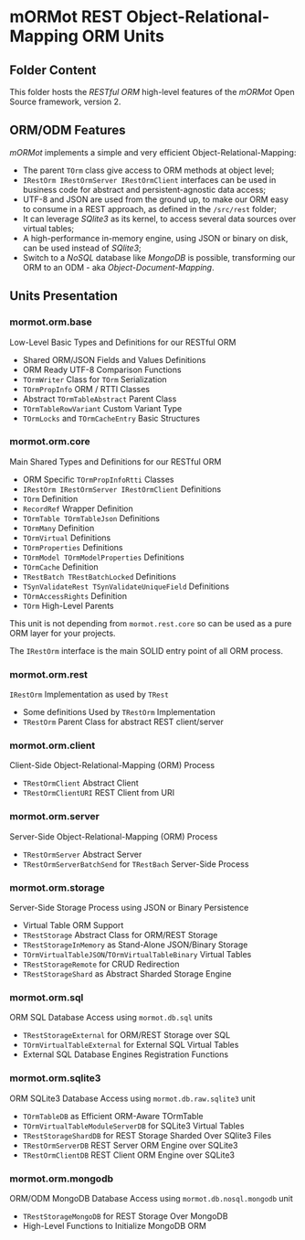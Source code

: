 # mORMot REST Object-Relational-Mapping ORM Units

## Folder Content

This folder hosts the *RESTful ORM* high-level features of the *mORMot* Open Source framework, version 2.

## ORM/ODM Features

*mORMot* implements a simple and very efficient Object-Relational-Mapping:

- The parent `TOrm` class give access to ORM methods at object level;
- `IRestOrm IRestOrmServer IRestOrmClient` interfaces can be used in business code for abstract and persistent-agnostic data access;
- UTF-8 and JSON are used from the ground up, to make our ORM easy to consume in a REST approach, as defined in the `/src/rest` folder;
- It can leverage *SQlite3* as its kernel, to access several data sources over virtual tables;
- A high-performance in-memory engine, using JSON or binary on disk, can be used instead of *SQlite3*;
- Switch to a *NoSQL* database like *MongoDB* is possible, transforming our ORM to an ODM - aka *Object-Document-Mapping*.

## Units Presentation

### mormot.orm.base

Low-Level Basic Types and Definitions for our RESTful ORM
- Shared ORM/JSON Fields and Values Definitions
- ORM Ready UTF-8 Comparison Functions
- `TOrmWriter` Class for `TOrm` Serialization
- `TOrmPropInfo` ORM / RTTI Classes
- Abstract `TOrmTableAbstract` Parent Class
- `TOrmTableRowVariant` Custom Variant Type
- `TOrmLocks` and `TOrmCacheEntry` Basic Structures

### mormot.orm.core

Main Shared Types and Definitions for our RESTful ORM
- ORM Specific `TOrmPropInfoRtti` Classes
- `IRestOrm IRestOrmServer IRestOrmClient` Definitions
- `TOrm` Definition
- `RecordRef` Wrapper Definition
- `TOrmTable TOrmTableJson` Definitions
- `TOrmMany` Definition
- `TOrmVirtual` Definitions
- `TOrmProperties` Definitions
- `TOrmModel TOrmModelProperties` Definitions
- `TOrmCache` Definition
- `TRestBatch TRestBatchLocked` Definitions
- `TSynValidateRest TSynValidateUniqueField` Definitions
- `TOrmAccessRights` Definition
- `TOrm` High-Level Parents

This unit is not depending from `mormot.rest.core` so can be used as a pure ORM layer for your projects.

The `IRestOrm` interface is the main SOLID entry point of all ORM process.

### mormot.orm.rest

`IRestOrm` Implementation as used by `TRest`
- Some definitions Used by `TRestOrm` Implementation
- `TRestOrm` Parent Class for abstract REST client/server

### mormot.orm.client

Client-Side Object-Relational-Mapping (ORM) Process
- `TRestOrmClient` Abstract Client
- `TRestOrmClientURI` REST Client from URI

### mormot.orm.server

Server-Side Object-Relational-Mapping (ORM) Process
- `TRestOrmServer` Abstract Server
- `TRestOrmServerBatchSend` for `TRestBach` Server-Side Process

### mormot.orm.storage

Server-Side Storage Process using JSON or Binary Persistence
- Virtual Table ORM Support
- `TRestStorage` Abstract Class for ORM/REST Storage
- `TRestStorageInMemory` as Stand-Alone JSON/Binary Storage
- `TOrmVirtualTableJSON`/`TOrmVirtualTableBinary` Virtual Tables
- `TRestStorageRemote` for CRUD Redirection
- `TRestStorageShard` as Abstract Sharded Storage Engine

### mormot.orm.sql

ORM SQL Database Access using `mormot.db.sql` units
- `TRestStorageExternal` for ORM/REST Storage over SQL
- `TOrmVirtualTableExternal` for External SQL Virtual Tables
- External SQL Database Engines Registration Functions

### mormot.orm.sqlite3

ORM SQLite3 Database Access using `mormot.db.raw.sqlite3` unit
- `TOrmTableDB` as Efficient ORM-Aware TOrmTable
- `TOrmVirtualTableModuleServerDB` for SQLite3 Virtual Tables
- `TRestStorageShardDB` for REST Storage Sharded Over SQlite3 Files
- `TRestOrmServerDB` REST Server ORM Engine over SQLite3
- `TRestOrmClientDB` REST Client ORM Engine over SQLite3

### mormot.orm.mongodb

ORM/ODM MongoDB Database Access using `mormot.db.nosql.mongodb` unit
- `TRestStorageMongoDB` for REST Storage Over MongoDB
- High-Level Functions to Initialize MongoDB ORM
